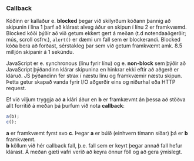 ### Callback
Kóðinn er kallaður e. **blocked** þegar við skilyrðum kóðann þannig að skipunin í lína 1 þarf að klárast alveg áður en skipun í línu 2 er framkvæmd. Blocked kóði þýðir að við getum ekkert gert á meðan (t.d notendaaðgerðir; mús, scroll osfrv.), `alert()` er dæmi um fall sem er blockerandi. Blocked kóða bera að forðast, sérstakleg þar sem við getum framkvæmt amk. 8.5 milljón skipanir á 1 sekúndu. <br>

JavaScript er e. synchronous (línu fyrir línu) og e. **non-block** sem þýðir að JavaScript þýðandinn klárar skipunina en hinkrar ekki eftir að aðgerð er kláruð. JS þýðandinn fer strax í næstu línu og framkvæmir næstu skipun. Þetta getur skapað vanda fyrir I/O aðgerðir eins og niðurhal eða HTTP request. <br>

Ef við viljum tryggja að **a** klári áður en **b** er framkævmt án þessa að stöðva allt forritið á meðan þá þurfum við nota **callback**: 

```javascript
a(b);
c();
```

**a** er framkvæmt fyrst svo **c**. Þegar **a** er búið (einhvern tímann síðar) þá er **b** framkvæmt. <br>
**b** köllum við hér callback fall, þ.e. fall sem er keyrt þegar annað fall hefur klárast. Á meðan gæti vafri verið að keyra önnur föll og að gera ýmislegt.
